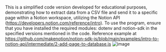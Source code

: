 This is a simplified code version developed for educational purposes, demonstrating how to extract data from a CSV file and send it to a specific page within a Notion workspace, utilizing the Notion API (https://developers.notion.com/reference/intro). To use the program, ensure that you have installed the required modules: dotenv and notion-sdk in the specified versions mentioned in the code.
Reference example at https://github.com/makenotion/notion-sdk-js/blob/main/examples/intro-to-notion-api/intermediate/2-add-page-to-database.js
![image](https://github.com/FelipeNemo/Notion-data/assets/138131014/9d893ce2-d8a2-4778-8181-2f67f63129a3)

